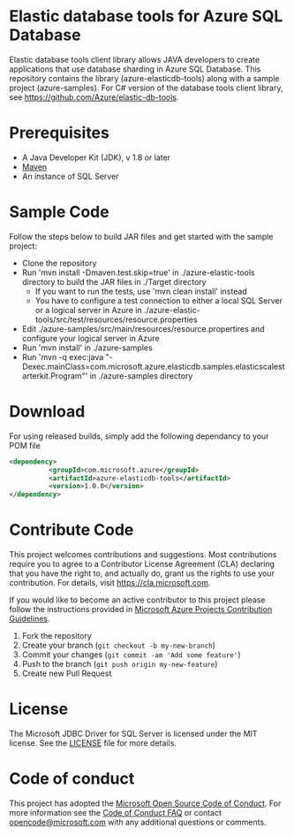 # Elastic database tools for Azure SQL Database
Elastic database tools client library allows JAVA developers to create applications that use database sharding in Azure SQL Database. This repository contains the library (azure-elasticdb-tools) along with a sample project (azure-samples). For C# version of the database tools client library, see https://github.com/Azure/elastic-db-tools.

# Prerequisites
* A Java Developer Kit (JDK), v 1.8 or later
* [Maven](http://maven.apache.org/download.cgi)
* An instance of SQL Server 

# Sample Code
Follow the steps below to build JAR files and get started with the sample project: 
* Clone the repository 
* Run 'mvn install -Dmaven.test.skip=true' in ./azure-elastic-tools directory to build the JAR files in ./Target directory
     - If you want to run the tests, use 'mvn clean install' instead
     - You have to configure a test connection to either a local SQL Server or a logical server in Azure in ./azure-elastic-tools/src/test/resources/resource.properties 
* Edit ./azure-samples/src/main/resources/resource.propertires and configure your logical server in Azure
* Run 'mvn install' in ./azure-samples
* Run 'mvn -q exec:java "-Dexec.mainClass=com.microsoft.azure.elasticdb.samples.elasticscalestarterkit.Program"' in ./azure-samples directory

# Download
For using released builds, simply add the following dependancy to your POM file
```xml
<dependency>
	      <groupId>com.microsoft.azure</groupId>
	      <artifactId>azure-elasticdb-tools</artifactId>
	      <version>1.0.0</version>
</dependency>
```

# Contribute Code
This project welcomes contributions and suggestions.  Most contributions require you to agree to a
Contributor License Agreement (CLA) declaring that you have the right to, and actually do, grant us
the rights to use your contribution. For details, visit https://cla.microsoft.com.

If you would like to become an active contributor to this project please follow the instructions provided in [Microsoft Azure Projects Contribution Guidelines](http://azure.github.io/guidelines.html).

1. Fork the repository
2. Create your branch (`git checkout -b my-new-branch`)
3. Commit your changes (`git commit -am 'Add some feature'`)
4. Push to the branch (`git push origin my-new-feature`)
5. Create new Pull Request

# License
The Microsoft JDBC Driver for SQL Server is licensed under the MIT license. See the [LICENSE](https://github.com/Microsoft/mssql-jdbc/blob/master/LICENSE) file for more details.

# Code of conduct
This project has adopted the [Microsoft Open Source Code of Conduct](https://opensource.microsoft.com/codeofconduct/). For more information see the [Code of Conduct FAQ](https://opensource.microsoft.com/codeofconduct/faq/) or contact [opencode@microsoft.com](mailto:opencode@microsoft.com) with any additional questions or comments.
